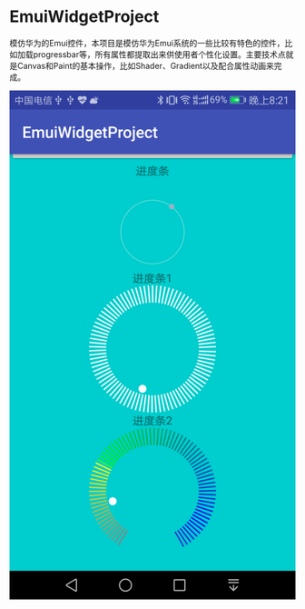 # EmuiWidgetProject
模仿华为的Emui控件，本项目是模仿华为Emui系统的一些比较有特色的控件，比如加载progressbar等，所有属性都提取出来供使用者个性化设置。主要技术点就是Canvas和Paint的基本操作，比如Shader、Gradient以及配合属性动画来完成。


![Image text](https://github.com/SunnyBoolean/EmuiWidgetProject/blob/master/device-2017-06-04-202042.png)
